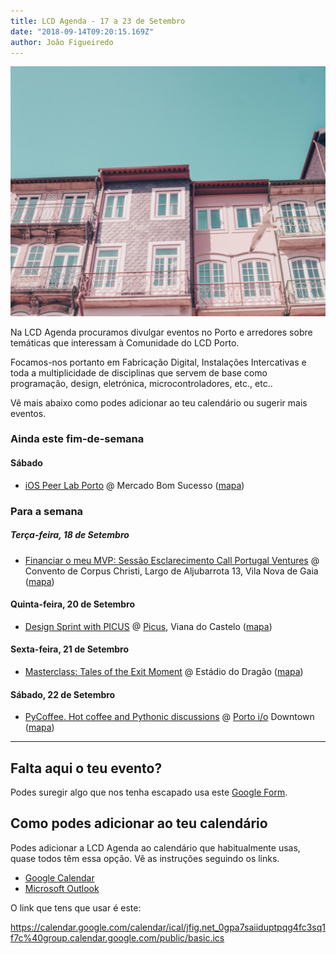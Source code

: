 ```yaml
---
title: LCD Agenda - 17 a 23 de Setembro
date: "2018-09-14T09:20:15.169Z"
author: João Figueiredo
---
```


![Fly!](bruno-araujo-620328-unsplash.jpg)


Na LCD Agenda procuramos divulgar eventos no Porto e arredores sobre temáticas que interessam à Comunidade do LCD Porto.

Focamos-nos portanto em Fabricação Digital, Instalações Intercativas e toda a multiplicidade de disciplinas que servem de base como programação, design, eletrónica, microcontroladores, etc., etc..

Vê mais abaixo como podes adicionar ao teu calendário ou sugerir mais eventos.

### Ainda este fim-de-semana

#### Sábado

* [iOS Peer Lab Porto](https://www.meetup.com/iOS-Peer-Lab-Porto/events/254113526/)
@ Mercado Bom Sucesso ([mapa](https://goo.gl/maps/yxhdBVQ38m32))

### Para a semana

##### Terça-feira, 18 de Setembro

* [Financiar o meu MVP: Sessão Esclarecimento Call Portugal Ventures](
https://www.eventbrite.pt/e/bilhetes-financiar-o-meu-mvp-sessao-esclarecimento-call-portugal-ventures-49695772393?aff=ebdssbdestsearch)
@ Convento de Corpus Christi, Largo de Aljubarrota 13, Vila Nova de Gaia ([mapa](https://goo.gl/maps/4yzwyFvrZeN2))

#### Quinta-feira, 20 de Setembro

* [Design Sprint with PICUS](https://www.meetup.com/VianaTechMeetups/events/254526890/)
@ [Picus](https://picuscreative.com/), Viana do Castelo ([mapa](https://goo.gl/maps/USNdMmkQqDD2))

#### Sexta-feira, 21 de Setembro

* [Masterclass: Tales of the Exit Moment](https://www.eventbrite.com/e/masterclass-tales-of-the-exit-moment-tickets-49978591312?aff=ebdssbdestsearch)
@ Estádio do Dragão ([mapa](https://goo.gl/maps/1LoGEFGJNMP2))

#### Sábado, 22 de Setembro

* [PyCoffee. Hot coffee and Pythonic discussions](https://www.meetup.com/pyporto/events/250874177/)
@ [Porto i/o](http://porto.io/) Downtown
([mapa](https://maps.google.com/?cid=12457545381001472324))

---

## Falta aqui o teu evento?

Podes suregir algo que nos tenha escapado usa este [Google Form](https://docs.google.com/forms/d/e/1FAIpQLSd_lOqzaRXBpCmAbJ9ODMuWPgkLzaN4xABgRX6HXPpDSDUB7Q/viewform?usp=sf_link).

## Como podes adicionar ao teu calendário

Podes adicionar a LCD Agenda ao calendário que habitualmente usas, quase todos têm essa opção. Vê as instruções seguindo os links.

* [Google Calendar](https://support.google.com/calendar/answer/37100?co=GENIE.Platform%3DDesktop&hl=en)
* [Microsoft Outlook](https://support.office.com/en-us/article/Import-or-subscribe-to-a-calendar-in-Outlook-com-cff1429c-5af6-41ec-a5b4-74f2c278e98c)

O link que tens que usar é este:

https://calendar.google.com/calendar/ical/jfig.net_0gpa7saiiduptpqg4fc3sq1f7c%40group.calendar.google.com/public/basic.ics
